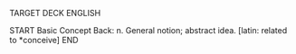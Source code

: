 TARGET DECK
ENGLISH

START
Basic
Concept
Back: n. General notion; abstract idea. [latin: related to *conceive]
END
